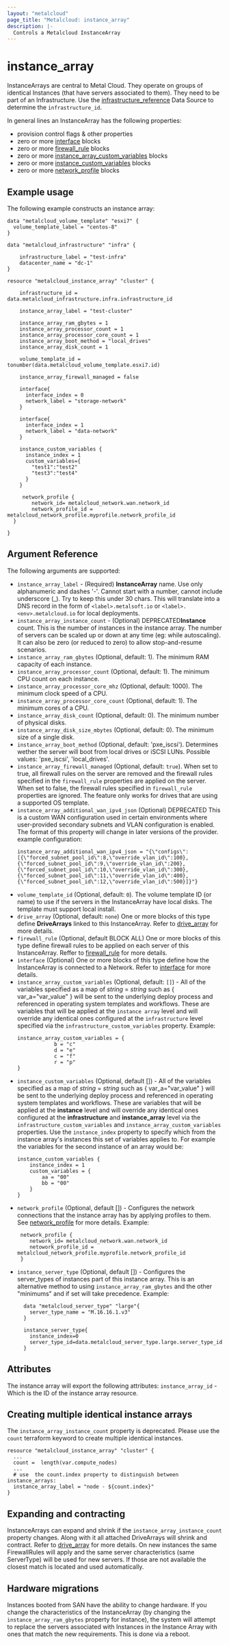 ```yaml
---
layout: "metalcloud"
page_title: "Metalcloud: instance_array"
description: |-
  Controls a Metalcloud InstanceArray
---
```


# instance_array

InstanceArrays are central to Metal Cloud. They operate on groups of identical Instances (that have servers associated to them). They need to be part of an Infrastructure.  Use the [infrastructure_reference](../d/infrastructure_reference.md) Data Source to determine the `infrastructure_id`.

In general lines an InstanceArray has the following properties:

* provision control flags & other properties
* zero or more [interface](./instance_array_interface.html.md) blocks
* zero or more [firewall_rule](./firewall_rule.html.md) blocks
* zero or more [instance_array_custom_variables](./instance_array_custom_variables.html.md) blocks
* zero or more [instance_custom_variables](./instance_custom_variables.html.md) blocks
* zero or more [network_profile](./network_profile.html.md) blocks

## Example usage

The following example constructs an instance array:

```hcl
data "metalcloud_volume_template" "esxi7" {
  volume_template_label = "centos-8"
}

data "metalcloud_infrastructure" "infra" {
   
    infrastructure_label = "test-infra"
    datacenter_name = "dc-1" 
}

resource "metalcloud_instance_array" "cluster" {

    infrastructure_id = data.metalcloud_infrastructure.infra.infrastructure_id

    instance_array_label = "test-cluster"

    instance_array_ram_gbytes = 1
    instance_array_processor_count = 1
    instance_array_processor_core_count = 1
    instance_array_boot_method = "local_drives"
    instance_array_disk_count = 1

    volume_template_id = tonumber(data.metalcloud_volume_template.esxi7.id)

    instance_array_firewall_managed = false

    interface{
      interface_index = 0
      network_label = "storage-network"
    }

    interface{
      interface_index = 1
      network_label = "data-network"
    }

    instance_custom_variables {
      instance_index = 1
      custom_variables={
        "test1":"test2"
        "test3":"test4"
      }
    }

     network_profile {
        network_id= metalcloud_network.wan.network_id
        network_profile_id = metalcloud_network_profile.myprofile.network_profile_id
  }

}
```

## Argument Reference

The following arguments are supported:

* `instance_array_label` - (Required) **InstanceArray** name. Use only alphanumeric and dashes '-'. Cannot start with a number, cannot include underscore (_). Try to keep this under 30 chars. This will translate into a DNS record in the form of ```<label>.metalsoft.io``` or ```<label>.<env>.metalcloud.io``` for local deployments.
* `instance_array_instance_count` - (Optional) DEPRECATED**Instance** count.  This is the number of instances in the instance array. The number of servers can be scaled up or down at any time (eg: while autoscaling). It can also be zero (or reduced to zero) to allow stop-and-resume scenarios. 
* `instance_array_ram_gbytes` (Optional, default: 1). The minimum RAM capacity of each instance.
* `instance_array_processor_count` (Optional, default: 1). The minimum CPU count on each instance.
* `instance_array_processor_core_mhz` (Optional, default: 1000). The minimum clock speed of a CPU.
* `instance_array_processor_core_count` (Optional, default: 1). The minimum cores of a CPU.
* `instance_array_disk_count` (Optional, default: 0). The minimum number of physical disks.
* `instance_array_disk_size_mbytes` (Optional, default: 0). The minimum size of a single disk.
* `instance_array_boot_method` (Optional, default: 'pxe_iscsi'). Determines wether the server will boot from local drives or iSCSI LUNs. Possible values: 'pxe_iscsi', 'local_drives'.
* `instance_array_firewall_managed` (Optional, default: `true`). When set to true, all firewall rules on the server are removed and the firewall rules specified in the `firewall_rule` properties are applied on the server. When set to false, the firewall rules specified in `firewall_rule` properties are ignored. The feature only works for drives that are using a supported OS template.
* `instance_array_additional_wan_ipv4_json` (Optional) DEPRECATED This is a custom WAN configuration used in certain environments where user-provided secondary subnets and VLAN configuration is enabled. The format of this property will change in later versions of the provider. example configuration:
  ```
  instance_array_additional_wan_ipv4_json = "{\"configs\":[{\"forced_subnet_pool_id\":8,\"override_vlan_id\":100},{\"forced_subnet_pool_id\":9,\"override_vlan_id\":200},{\"forced_subnet_pool_id\":10,\"override_vlan_id\":300},{\"forced_subnet_pool_id\":11,\"override_vlan_id\":400},{\"forced_subnet_pool_id\":12,\"override_vlan_id\":500}]}"}
  ```
* `volume_template_id` (Optional, default: `0`). The volume template ID (or name) to use if the servers in the InstanceArray have local disks. The template must support local install.
* `drive_array` (Optional, default: `none`) One or more blocks of this type define **DriveArrays** linked to this InstanceArray. Refer to [drive_array](/docs/providers/metalcloud/r/drive_array.html) for more details.
* `firewall_rule` (Optional, default BLOCK ALL) One or more blocks of this type define firewall rules to be applied on each server of this InstanceArray. Reffer to [firewall_rule](/docs/providers/metalcloud/r/firewall_rule.html) for more details.
* `interface` (Optional) One or more blocks of this type define how the InstanceArray is connected to a Network. Refer to [interface](/docs/providers/metalcloud/r/instance_array_interface.html) for more details.
* `instance_array_custom_variables` (Optional, default: `[]`) - All of the variables specified as a map of *string* = *string* such as { var_a="var_value" } will be sent to the underlying deploy process and referenced in operating system templates and workflows. These are variables that will be applied at the `instance array` level and will override any identical ones configured at the `infrastructure` level specified via the `infrastructure_custom_variables` property. Example:
  ```
  instance_array_custom_variables = {
              b = "c"
              d = "e"
              c = "f"
              r = "p"
  }
  ```
* `instance_custom_variables` (Optional, default []) - All of the variables specified as a map of *string* = *string* such as { var_a="var_value" } will be sent to the underlying deploy process and referenced in operating system templates and workflows. These are variables that will be applied at the **instance** level and will override any identical ones configured at the **infrastructure** and **instance_array** level via the `infrastructure_custom_variables` and `instance_array_custom_variables` properties. Use the `instance_index` property to specify which from the instance array's instances this set of variables applies to. For example the variables for the second instance of an array would be:
  ```
  instance_custom_variables {
      instance_index = 1
      custom_variables = {
          aa = "00"
          bb = "00"
      }
  }
  ```
* `network_profile` (Optional, default []) - Configures the  network connections that the instance array has by applying profiles to them. See [network_profile](/docs/providers/metalcloud/r/network_profile.html) for more details. Example:
  ```
   network_profile {
      network_id= metalcloud_network.wan.network_id
      netowork_profile_id = metalcloud_network_profile.myprofile.network_profile_id
   }
  ```
* `instance_server_type` (Optional, default []) - Configures the  server_types of instances part of this instance array. This is an alternative method to using `instance_array_ram_gbytes` and the other "minimums" and if set will take precedence. Example:
  ```
    data "metalcloud_server_type" "large"{
      server_type_name = "M.16.16.1.v3"
    }

    instance_server_type{
      instance_index=0
      server_type_id=data.metalcloud_server_type.large.server_type_id
    }
  ```


## Attributes

The instance array will export the following attributes:
`instance_array_id` - Which is the ID of the instance array resource.

## Creating multiple identical instance arrays
The `instance_array_instance_count` property is deprecated. Please use the `count` terraform keyword to create multiple identical instances.
```
resource "metalcloud_instance_array" "cluster" {
  ...
  count =  length(var.compute_nodes)
  ...
  # use  the count.index property to distinguish between instance_arrays:
  instance_array_label = "node - ${count.index}"
}
```

## Expanding and contracting

InstanceArrays can expand and shrink if the `instance_array_instance_count` property changes. Along with it all attached DriveArrays will shrink and contract. Refer to [drive_array](/docs/providers/metalcloud/r/drive_array.html) for more details. 
On new instances the same FirewallRules will apply and the same server characteristics (same ServerType) will be used for new servers. If those are not available the closest match is located and used automatically.


## Hardware migrations

Instances booted from SAN have the ability to change hardware. If you change the characteristics of the InstanceArray (by changing the `instance_array_ram_gbytes` property for instance), the system will attempt to replace the servers associated with Instances in the Instance Array with ones that match the new requirements. This is done via a reboot.
